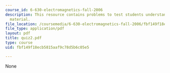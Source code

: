 ```yaml
---
course_id: 6-630-electromagnetics-fall-2006
description: This resource contains problems to test students understanding of course
  material.
file_location: /coursemedia/6-630-electromagnetics-fall-2006/fbf149f18ecb5815aaf9c78d5b6c05e5_quiz2.pdf
file_type: application/pdf
layout: pdf
title: quiz2.pdf
type: course
uid: fbf149f18ecb5815aaf9c78d5b6c05e5

---
```

None